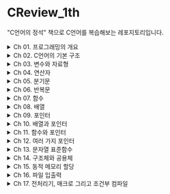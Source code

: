 # CReview_1th
 "C언어의 정석" 책으로 C언어를 복습해보는 레포지토리입니다.

<details>
<summary>Ch 01. 프로그래밍의 개요</summary>
<div markdown="1">

- [x] 1. 프로그래밍의 개념
- [x] 2. 프로그램 개발 과정
- [x] 3. C언어란 무엇인가?

</div>
</details>

<details>
<summary>Ch 02. C언어의 기본 구조</summary>
<div markdown="1">

- [x] 1. 윈도우 기반의 통합 개발 환경 Microsoft Visual Studio .NET
- [x] 2. 내 생애 최초 C언어로 Hello World 출력하기
- [x] 3. Hello World 소스코드 분석하기

</div>
</details>

<details>
<summary>Ch 03. 변수와 자료형</summary>
<div markdown="1">

- [x] 1. 변수
- [ ] 2. 자료형
- [ ] 3. 상수에 관하여
- [ ] 4. 사용자로부터의 데이터 입력

</div>
</details>

<details>
<summary>Ch 04. 연산자</summary>
<div markdown="1">

- [ ] 1. 연산자란
- [ ] 2. 다양한 연산자들의 종류
- [ ] 3. 연산자들의 사용
- [ ] 4. 연산 규칙

</div>
</details>

<details>
<summary>Ch 05. 분기문</summary>
<div markdown="1">

- [ ] 1. 조건문이란?
- [ ] 2. if문
- [ ] 3. if ~ else 문
- [ ] 4. if ~ else if ~ else
- [ ] 5. switch문

</div>
</details>

<details>
<summary>Ch 06. 반복문</summary>
<div markdown="1">

- [ ] 1. 반복문이란?
- [ ] 2. while 반복문
- [ ] 3. do~while 반복문
- [ ] 4. for 반복문
- [ ] 5. break문과 continue문

</div>
</details>

<details>
<summary>Ch 07. 함수</summary>
<div markdown="1">

- [ ] 1. 함수란 무엇인가?
- [ ] 2. 함수의 형태
- [ ] 3. 함수의 사용 방법
- [ ] 4. 변수의 범위
- [ ] 5. 재귀적 함수 호출

</div>
</details>

<details>
<summary>Ch 08. 배열</summary>
<div markdown="1">

- [ ] 1. 배열이란
- [ ] 2. 배열의 이해와 사용
- [ ] 3. 배열과 문자열
- [ ] 4. 다차원 배열

</div>
</details>

<details>
<summary>Ch 09. 포인터</summary>
<div markdown="1">

- [ ] 1. 포인터란 무엇인가?
- [ ] 2. 포인터의 연산
- [ ] 3. 포인터에 여러 가지 자료형이 있는 이유

</div>
</details>

<details>
<summary>Ch 10. 배열과 포인터</summary>
<div markdown="1">

- [ ] 1. 포인터와 배열의 관계
- [ ] 2. 문자열 상수와 포인터
- [ ] 3. 포인터 배열
- [ ] 4. 배열 포인터

</div>
</details>

<details>
<summary>Ch 11. 함수와 포인터</summary>
<div markdown="1">

- [ ] 1. 배열을 함수의 인자로 전달하기
- [ ] 2. 값 호출[call-by-value] 방식과 참조 호출[call-by-reference] 방식

</div>
</details>

<details>
<summary>Ch 12. 여러 가지 포인터</summary>
<div markdown="1">

- [ ] 1. 포인터의 포인터
- [ ] 2. void형 포인터
- [ ] 3. 함수 포인터
- [ ] 4. NULL 포인터

</div>
</details>

<details>
<summary>Ch 13. 문자열 표준함수</summary>
<div markdown="1">

- [ ] 1. 문자열 입출력함수
- [ ] 2. 문자열 제어 함수들
- [ ] 3. 그 밖의 여러 가지 문자열 관련 함수들

</div>
</details>

<details>
<summary>Ch 14. 구조체와 공용체</summary>
<div markdown="1">

- [ ] 1. 구조체란 무엇인가
- [ ] 2. 구조체 사용하기
- [ ] 3. 구조체의 배열과 포인터
- [ ] 4. 공용체
- [ ] 5. 열거형

</div>
</details>

<details>
<summary>Ch 15. 동적 메모리 할당</summary>
<div markdown="1">

- [ ] 1. 메모리의 구조
- [ ] 2. 동적 메모리 할당
- [ ] 3. 메모리 관련 함수

</div>
</details>

<details>
<summary>Ch 16. 파일 입출력</summary>
<div markdown="1">

- [ ] 1. 파일과 스트림
- [ ] 2. 파일 입출력 함수
- [ ] 3. 파일의 임의 접근

</div>
</details>

<details>
<summary>Ch 17. 전처리기, 매크로 그리고 조건부 컴파일</summary>
<div markdown="1">

- [ ] 1. 전처리란
- [ ] 2. 매크로란
- [ ] 3. 파일 분할
- [ ] 4. 헤더 파일
- [ ] 5. 조건부 컴파일

</div>
</details>
